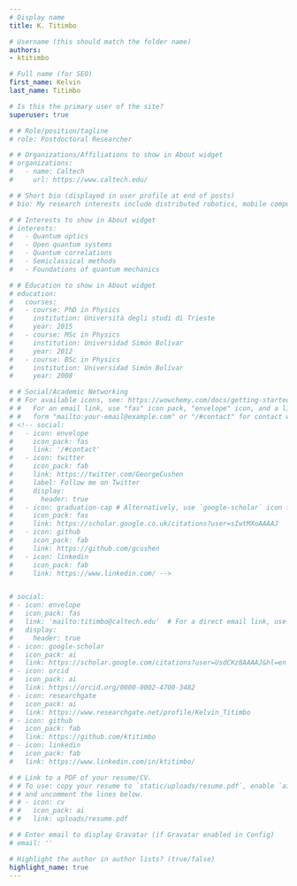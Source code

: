 ```yaml
---
# Display name
title: K. Titimbo

# Username (this should match the folder name)
authors:
- ktitimbo

# Full name (for SEO)
first_name: Kelvin
last_name: Titimbo

# Is this the primary user of the site?
superuser: true

# # Role/position/tagline
# role: Postdoctoral Researcher

# # Organizations/Affiliations to show in About widget
# organizations:
#   - name: Caltech
#     url: https://www.caltech.edu/

# # Short bio (displayed in user profile at end of posts)
# bio: My research interests include distributed robotics, mobile computing and programmable matter.

# # Interests to show in About widget
# interests:
#   - Quantum optics
#   - Open quantum systems
#   - Quantum correlations
#   - Semiclassical methods
#   - Foundations of quantum mechanics

# # Education to show in About widget 
# education:
#   courses:
#   - course: PhD in Physics
#     institution: Università degli studi di Trieste
#     year: 2015
#   - course: MSc in Physics
#     institution: Universidad Simón Bolívar
#     year: 2012
#   - course: BSc in Physics
#     institution: Universidad Simón Bolívar
#     year: 2008

# # Social/Academic Networking
# # For available icons, see: https://wowchemy.com/docs/getting-started/page-builder/#icons
# #   For an email link, use "fas" icon pack, "envelope" icon, and a link in the
# #   form "mailto:your-email@example.com" or "/#contact" for contact widget.
# <!-- social:
#   - icon: envelope
#     icon_pack: fas
#     link: '/#contact'
#   - icon: twitter
#     icon_pack: fab
#     link: https://twitter.com/GeorgeCushen
#     label: Follow me on Twitter
#     display:
#       header: true
#   - icon: graduation-cap # Alternatively, use `google-scholar` icon from `ai` icon pack
#     icon_pack: fas
#     link: https://scholar.google.co.uk/citations?user=sIwtMXoAAAAJ
#   - icon: github
#     icon_pack: fab
#     link: https://github.com/gcushen
#   - icon: linkedin
#     icon_pack: fab
#     link: https://www.linkedin.com/ -->


# social:
# - icon: envelope
#   icon_pack: fas
#   link: 'mailto:titimbo@caltech.edu'  # For a direct email link, use "mailto:test@example.org".
#   display:
#     header: true
# - icon: google-scholar
#   icon_pack: ai
#   link: https://scholar.google.com/citations?user=UsdCKz8AAAAJ&hl=en
# - icon: orcid
#   icon_pack: ai
#   link: https://orcid.org/0000-0002-4700-3482
# - icon: researchgate
#   icon_pack: ai
#   link: https://www.researchgate.net/profile/Kelvin_Titimbo
# - icon: github
#   icon_pack: fab
#   link: https://github.com/ktitimbo
# - icon: linkedin
#   icon_pack: fab
#   link: https://www.linkedin.com/in/ktitimbo/

# # Link to a PDF of your resume/CV.
# # To use: copy your resume to `static/uploads/resume.pdf`, enable `ai` icons in `params.yaml`,
# # and uncomment the lines below.
# # - icon: cv
# #   icon_pack: ai
# #   link: uploads/resume.pdf

# # Enter email to display Gravatar (if Gravatar enabled in Config)
# email: ''

# Highlight the author in author lists? (true/false)
highlight_name: true
---
```

